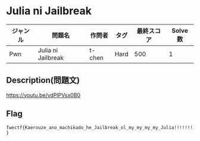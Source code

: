 # Julia ni Jailbreak

|ジャンル|問題名|作問者|タグ|最終スコア|Solve数|
|---|---|---|---|---|---|
|Pwn|Julia ni Jailbreak|t-chen|Hard|500|1|
## Description(問題文)

https://youtu.be/vdPIPVsx0B0

## Flag

`fwectf{Kaerouze_ano_machikado_he_Jailbreak_ol_my_my_my_my_Julia!!!!!!!}`

